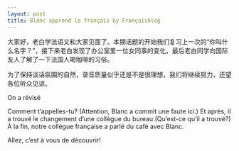 ```yaml
---
layout: post
title: Blanc apprend le français by Françaisblog
---
```


大家好，老白学法语又和大家见面了。本期话题的开始我们复习上一次的“你叫什么名字？”，接下来老白发现了办公室里一位女同事的变化，最后老白同学向国际友人了解了一下法国人喝咖啡的习俗。

为了保持谈话氛围的自然，录音质量似乎还是不是很理想，我们将继续努力，还望各位听众见谅。

On a révisé 

Comment t’appelles-tu? (Attention, Blanc a commit une faute ici.) Et après, il a trouvé le changement d’une collègue du bureau.(Qu’est-ce qu’il a trouvé?) À la fin, notre collègue française a parlé du café avec Blanc.

Allez, c’est à vous de découvrir!
